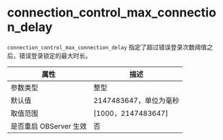 connection_control_max_connection_delay 
============================================================

`connection_control_max_connection_delay` 指定了超过错误登录次数阈值之后，错误登录锁定的最大时长。


|        属性        |         描述          |
|------------------|---------------------|
| 参数类型             | 整型                  |
| 默认值              | 2147483647，单位为毫秒    |
| 取值范围             | \[1000，2147483647\] |
| 是否重启 OBServer 生效 | 否                   |


